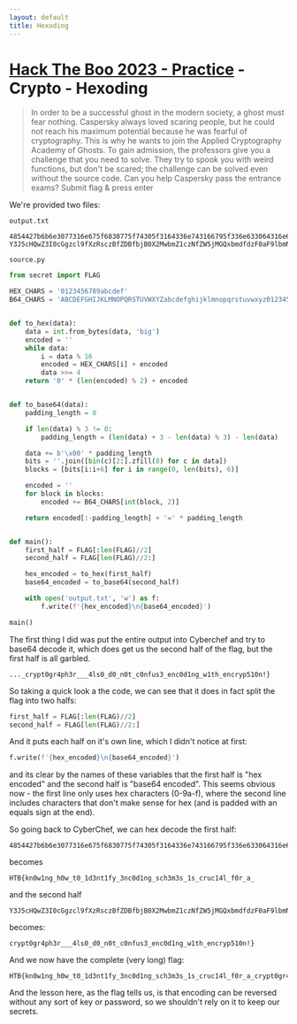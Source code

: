 ```yaml
---
layout: default
title: Hexoding
---
```


# [Hack The Boo 2023 - Practice](index.md) - Crypto - Hexoding

> In order to be a successful ghost in the modern society, a ghost must fear nothing. Caspersky always loved scaring people, but he could not reach his maximum potential because he was fearful of cryptography. This is why he wants to join the Applied Cryptography Academy of Ghosts. To gain admission, the professors give you a challenge that you need to solve. They try to spook you with weird functions, but don't be scared; the challenge can be solved even without the source code. Can you help Caspersky pass the entrance exams?
Submit flag & press enter

We're provided two files:

`output.txt`
```
4854427b6b6e3077316e675f6830775f74305f3164336e743166795f336e633064316e675f736368336d33735f31735f6372756331346c5f6630725f615f
Y3J5cHQwZ3I0cGgzcl9fXzRsczBfZDBfbjB0X2MwbmZ1czNfZW5jMGQxbmdfdzF0aF9lbmNyeXA1MTBuIX0=
```

`source.py`
```python
from secret import FLAG

HEX_CHARS = '0123456789abcdef'
B64_CHARS = 'ABCDEFGHIJKLMNOPQRSTUVWXYZabcdefghijklmnopqrstuvwxyz0123456789+/'


def to_hex(data):
    data = int.from_bytes(data, 'big')
    encoded = ''
    while data:
        i = data % 16
        encoded = HEX_CHARS[i] + encoded
        data >>= 4
    return '0' * (len(encoded) % 2) + encoded


def to_base64(data):
    padding_length = 0

    if len(data) % 3 != 0:
        padding_length = (len(data) + 3 - len(data) % 3) - len(data)

    data += b'\x00' * padding_length
    bits = ''.join([bin(c)[2:].zfill(8) for c in data])
    blocks = [bits[i:i+6] for i in range(0, len(bits), 6)]

    encoded = ''
    for block in blocks:
        encoded += B64_CHARS[int(block, 2)]

    return encoded[:-padding_length] + '=' * padding_length


def main():
    first_half = FLAG[:len(FLAG)//2]
    second_half = FLAG[len(FLAG)//2:]

    hex_encoded = to_hex(first_half)
    base64_encoded = to_base64(second_half)

    with open('output.txt', 'w') as f:
        f.write(f'{hex_encoded}\n{base64_encoded}')

main()
```

The first thing I did was put the entire output into Cyberchef and try to base64 decode it, which does get us the second half of the flag, but the first half is all garbled.

```
..._crypt0gr4ph3r___4ls0_d0_n0t_c0nfus3_enc0d1ng_w1th_encryp510n!}
```

So taking a quick look a the code, we can see that it does in fact split the flag into two halfs:

```python
first_half = FLAG[:len(FLAG)//2]
second_half = FLAG[len(FLAG)//2:]
```

And it puts each half on it's own line, which I didn't notice at first:
```python
f.write(f'{hex_encoded}\n{base64_encoded}')
```

and its clear by the names of these variables that the first half is "hex encoded" and the second half is "base64 encoded". This seems obvious now - the first line only uses hex characters (0-9a-f), where the second line includes characters that don't make sense for hex (and is padded with an equals sign at the end).

So going back to CyberChef, we can hex decode the first half:

```
4854427b6b6e3077316e675f6830775f74305f3164336e743166795f336e633064316e675f736368336d33735f31735f6372756331346c5f6630725f615f
```
becomes
```
HTB{kn0w1ng_h0w_t0_1d3nt1fy_3nc0d1ng_sch3m3s_1s_cruc14l_f0r_a_
```

and the second half
```
Y3J5cHQwZ3I0cGgzcl9fXzRsczBfZDBfbjB0X2MwbmZ1czNfZW5jMGQxbmdfdzF0aF9lbmNyeXA1MTBuIX0=
```

becomes:
```
crypt0gr4ph3r___4ls0_d0_n0t_c0nfus3_enc0d1ng_w1th_encryp510n!}
```

And we now have the complete (very long) flag:
```
HTB{kn0w1ng_h0w_t0_1d3nt1fy_3nc0d1ng_sch3m3s_1s_cruc14l_f0r_a_crypt0gr4ph3r___4ls0_d0_n0t_c0nfus3_enc0d1ng_w1th_encryp510n!}
```

And the lesson here, as the flag tells us, is that encoding can be reversed without any sort of key or password, so we shouldn't rely on it to keep our secrets.